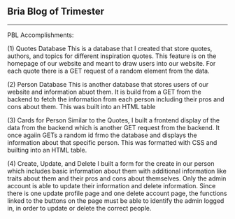 ## Bria Blog of Trimester

***
PBL Accomplishments:

(1) Quotes Database
This is a database that I created that store quotes, authors, and topics for different inspiration quotes. This feature is on the homepage of our website and meant to draw users into our website. For each quote there is a GET request of a random element from the data. 

(2) Person Database
This is another database that stores users of our website and information abuot them. It is build from a GET from the backend to fetch the information from each person including their pros and cons about them. This was built into an HTML table 

(3) Cards for Person
Similar to the Quotes, I built a frontend display of the data from the backend which is another GET request from the backend. It once agaiin GETs a random id frmo the database and displays the information about that specific person. This was formatted with CSS and builting into an HTML table.

(4) Create, Update, and Delete
I built a form for the create in our person which includes basic information about them with additional information like traits about them and their pros and cons about themselves. Only the admin account is able to update their information and delete information. Since there is one update profile page and one delete account page, the functions linked to the buttons on the page must be able to identify the admin logged in, in order to update or delete the correct people.
